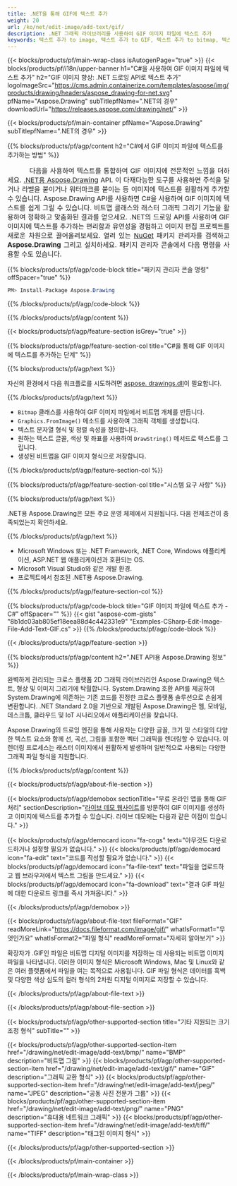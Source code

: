 ```yaml
---
title: .NET을 통해 GIF에 텍스트 추가
weight: 20
url: /ko/net/edit-image/add-text/gif/
description: .NET 그래픽 라이브러리를 사용하여 GIF 이미지 파일에 텍스트 추가
keywords: 텍스트 추가 to image, 텍스트 추가 to GIF, 텍스트 추가 to bitmap, 텍스트 추가 via C#, 2D graphics, drawing API, edit bitmap C#, Drawing .NET의 경우, save bitmap, save GIF image, cross-platform 2D graphic library, Bitmap class, raster graphics drawing, draw text, rendering raster images, GIF image file
---
```


{{< blocks/products/pf/main-wrap-class isAutogenPage="true" >}}
{{< blocks/products/pf/i18n/upper-banner h1="C#을 사용하여 GIF 이미지 파일에 텍스트 추가" h2="GIF 이미지 향상: .NET 드로잉 API로 텍스트 추가" logoImageSrc="https://cms.admin.containerize.com/templates/aspose/img/products/drawing/headers/aspose_drawing-for-net.svg" pfName="Aspose.Drawing" subTitlepfName=".NET의 경우" downloadUrl="https://releases.aspose.com/drawing/net/" >}}

{{< blocks/products/pf/main-container pfName="Aspose.Drawing" subTitlepfName=".NET의 경우" >}}


{{% blocks/products/pf/agp/content h2="C#에서 GIF 이미지 파일에 텍스트를 추가하는 방법" %}}

<p align="justify" style="text-indent:50px;font-size:15px;">
다음을 사용하여 텍스트를 통합하여 GIF 이미지에 전문적인 느낌을 더하세요. <a href="https://products.aspose.com/drawing/net">.NET용 Aspose.Drawing</a> API. 이 다재다능한 도구를 사용하면 주석을 달거나 라벨을 붙이거나 워터마크를 붙이는 등 이미지에 텍스트를 원활하게 추가할 수 있습니다. Aspose.Drawing API를 사용하면 C#을 사용하여 GIF 이미지에 텍스트를 쉽게 그릴 수 있습니다. 비트맵 클래스와 래스터 그래픽 그리기 기능을 활용하여 정확하고 맞춤화된 결과를 얻으세요. .NET의 드로잉 API를 사용하여 GIF 이미지에 텍스트를 추가하는 편리함과 유연성을 경험하고 이미지 편집 프로젝트를 새로운 차원으로 끌어올려보세요. 열려 있는 <a href="https://www.nuget.org/packages/aspose.drawing">NuGet</a> 패키지 관리자를 검색하고 <b>Aspose.Drawing</b> 그리고 설치하세요. 패키지 관리자 콘솔에서 다음 명령을 사용할 수도 있습니다.</p>

{{% blocks/products/pf/agp/code-block title="패키지 관리자 콘솔 명령" offSpacer="true" %}}
```cs
PM> Install-Package Aspose.Drawing
```
{{% /blocks/products/pf/agp/code-block %}}

{{% /blocks/products/pf/agp/content %}}


{{< blocks/products/pf/agp/feature-section isGrey="true" >}}

{{% blocks/products/pf/agp/feature-section-col title="C#을 통해 GIF 이미지에 텍스트를 추가하는 단계" %}}

{{% blocks/products/pf/agp/text %}}

자신의 환경에서 다음 워크플로를 시도하려면 [aspose. drawings.dll](https://downloads.aspose.com/raw/net)이 필요합니다.

{{% /blocks/products/pf/agp/text %}}

+ `Bitmap` 클래스를 사용하여 GIF 이미지 파일에서 비트맵 개체를 만듭니다.
+ `Graphics.FromImage()` 메소드를 사용하여 그래픽 객체를 생성합니다.
+ 텍스트 문자열 형식 및 정렬 속성을 정의합니다.
+ 원하는 텍스트 글꼴, 색상 및 좌표를 사용하여 `DrawString()` 메서드로 텍스트를 그립니다.
+ 생성된 비트맵을 GIF 이미지 형식으로 저장합니다.

{{% /blocks/products/pf/agp/feature-section-col %}}

{{% blocks/products/pf/agp/feature-section-col title="시스템 요구 사항" %}}

{{% blocks/products/pf/agp/text %}}

.NET용 Aspose.Drawing은 모든 주요 운영 체제에서 지원됩니다. 다음 전제조건이 충족되었는지 확인하세요.

{{% /blocks/products/pf/agp/text %}}

- Microsoft Windows 또는 .NET Framework, .NET Core, Windows 애플리케이션, ASP.NET 웹 애플리케이션과 호환되는 OS.
- Microsoft Visual Studio와 같은 개발 환경.
- 프로젝트에서 참조된 .NET용 Aspose.Drawing.

{{% /blocks/products/pf/agp/feature-section-col %}}

{{% blocks/products/pf/agp/code-block title="GIF 이미지 파일에 텍스트 추가 - C#" offSpacer="" %}}
{{< gist "aspose-com-gists" "8b1dc03ab805ef18eea88d4c442331e9" "Examples-CSharp-Edit-Image-File-Add-Text-GIF.cs" >}}
{{% /blocks/products/pf/agp/code-block %}}

{{< /blocks/products/pf/agp/feature-section >}}


<!-- aboutfile Starts -->

{{% blocks/products/pf/agp/content h2=".NET API용 Aspose.Drawing 정보" %}}

완벽하게 관리되는 크로스 플랫폼 2D 그래픽 라이브러리인 Aspose.Drawing은 텍스트, 형상 및 이미지 그리기에 탁월합니다. System.Drawing 호환 API를 제공하여 System.Drawing에 의존하는 기존 코드를 진정한 크로스 플랫폼 솔루션으로 손쉽게 변환합니다. .NET Standard 2.0을 기반으로 개발된 Aspose.Drawing은 웹, 모바일, 데스크톱, 클라우드 및 IoT 시나리오에서 애플리케이션을 찾습니다.

Aspose.Drawing의 드로잉 엔진을 통해 사용자는 다양한 글꼴, 크기 및 스타일의 다양한 텍스트 요소와 함께 선, 곡선, 그림을 포함한 벡터 그래픽을 렌더링할 수 있습니다. 이 렌더링 프로세스는 래스터 이미지에서 원활하게 발생하며 일반적으로 사용되는 다양한 그래픽 파일 형식을 지원합니다.

{{% /blocks/products/pf/agp/content %}}


{{< blocks/products/pf/agp/about-file-section >}}

{{< blocks/products/pf/agp/demobox sectionTitle="무료 온라인 앱을 통해 GIF 처리" sectionDescription="[라이브 데모 웹사이트](https://products.aspose.app/드로잉)를 방문하여 GIF 이미지를 생성하고 이미지에 텍스트를 추가할 수 있습니다. 라이브 데모에는 다음과 같은 이점이 있습니다." >}}

{{< blocks/products/pf/agp/democard icon="fa-cogs" text="아무것도 다운로드하거나 설정할 필요가 없습니다." >}}
{{< blocks/products/pf/agp/democard icon="fa-edit" text="코드를 작성할 필요가 없습니다." >}}
{{< blocks/products/pf/agp/democard icon="fa-file-text" text="파일을 업로드하고 웹 브라우저에서 텍스트 그림을 만드세요." >}}
{{< blocks/products/pf/agp/democard icon="fa-download" text="결과 GIF 파일에 대한 다운로드 링크를 즉시 가져옵니다." >}}

{{< /blocks/products/pf/agp/demobox >}}

{{< blocks/products/pf/agp/about-file-text fileFormat="GIF" readMoreLink="https://docs.fileformat.com/image/gif/" whatIsFormat1="무엇인가요" whatIsFormat2="파일 형식" readMoreFormat="자세히 알아보기" >}}

확장자가 .GIF인 파일은 비트맵 디지털 이미지를 저장하는 데 사용되는 비트맵 이미지 파일을 나타냅니다. 이러한 이미지 형식은 Microsoft Windows, Mac 및 Linux와 같은 여러 플랫폼에서 파일을 여는 목적으로 사용됩니다. GIF 파일 형식은 데이터를 흑백 및 다양한 색상 심도의 컬러 형식의 2차원 디지털 이미지로 저장할 수 있습니다.

{{< /blocks/products/pf/agp/about-file-text >}}

{{< /blocks/products/pf/agp/about-file-section >}}

<!-- aboutfile Ends -->


{{< blocks/products/pf/agp/other-supported-section title="기타 지원되는 크기 조정 형식" subTitle="" >}}

{{< blocks/products/pf/agp/other-supported-section-item href="/drawing/net/edit-image/add-text/bmp/" name="BMP" description="비트맵 그림" >}}
{{< blocks/products/pf/agp/other-supported-section-item href="/drawing/net/edit-image/add-text/gif/" name="GIF" description="그래픽 교환 형식" >}}
{{< blocks/products/pf/agp/other-supported-section-item href="/drawing/net/edit-image/add-text/jpeg/" name="JPEG" description="공동 사진 전문가 그룹" >}}
{{< blocks/products/pf/agp/other-supported-section-item href="/drawing/net/edit-image/add-text/png/" name="PNG" description="휴대용 네트워크 그래픽" >}}
{{< blocks/products/pf/agp/other-supported-section-item href="/drawing/net/edit-image/add-text/tiff/" name="TIFF" description="태그된 이미지 형식" >}}

{{< /blocks/products/pf/agp/other-supported-section >}}

{{< /blocks/products/pf/main-container >}}

{{< /blocks/products/pf/main-wrap-class >}}
